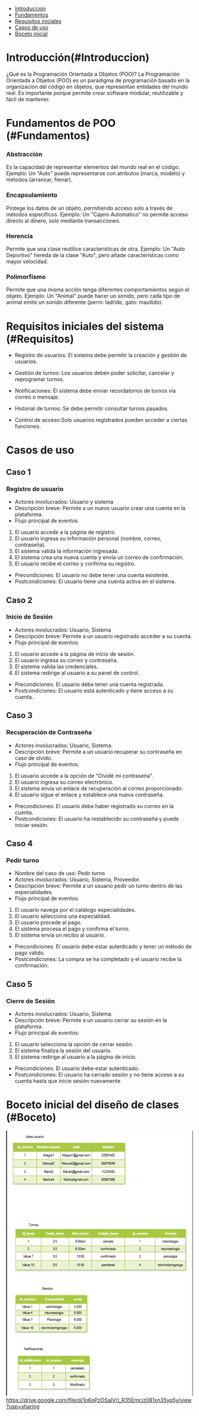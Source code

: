 
- [Introduccion](#introduccion)
- [Fundamentos](#Fundamentos)
- [Requisitos iniciales](#Requisitos)
- [Casos de uso](#casos)
- [Boceto inicial](#Boceto)

# Introducción(#Introduccion)


¿Qué es la Programación Orientada a Objetos (POO)?
La Programación Orientada a Objetos (POO) es un paradigma de programación basado en la organización del código en objetos, que representan entidades del mundo real.
Es importante porque permite crear software modular, reutilizable y fácil de mantener.

# Fundamentos de POO (#Fundamentos)

### Abstracción
Es la capacidad de representar elementos del mundo real en el código.
Ejemplo: Un "Auto" puede representarse con atributos (marca, modelo) y métodos (arrancar, frenar).

### Encapsulamiento
Protege los datos de un objeto, permitiendo acceso solo a través de métodos específicos.
Ejemplo: Un "Cajero Automático" no permite acceso directo al dinero, solo mediante transacciones.

### Herencia
Permite que una clase reutilice características de otra.
Ejemplo: Un "Auto Deportivo" hereda de la clase "Auto", pero añade características como mayor velocidad.

### Polimorfismo
Permite que una misma acción tenga diferentes comportamientos según el objeto.
Ejemplo: Un "Animal" puede hacer un sonido, pero cada tipo de animal emite un sonido diferente (perro: ladrido, gato: maullido).


# Requisitos iniciales del sistema (#Requisitos)
- Registro de usuarios: El sistema debe permitir la creación y gestión de usuarios.

- Gestión de turnos: Los usuarios deben poder solicitar, cancelar y reprogramar turnos.

- Notificaciones: El sistema debe enviar recordatorios de turnos vía correo o mensaje.

- Historial de turnos: Se debe permitir consultar turnos pasados.

- Control de acceso:Solo usuarios registrados pueden acceder a ciertas funciones.
# Casos de uso
 ## Caso 1
   ### Registro de usuario
 - Actores involucrados: Usuario y sistema
 - Descripción breve: Permite a un nuevo usuario crear una cuenta en la plataforma.
- Flujo principal de eventos
1. El usuario accede a la página de registro.
2. El usuario ingresa su información personal (nombre, correo, contraseña).
3. El sistema valida la información ingresada.
4. El sistema crea una nueva cuenta y envía un correo de confirmación.
5. El usuario recibe el correo y confirma su registro.
- Precondiciones: El usuario no debe tener una cuenta existente.
- Postcondiciones: El usuario tiene una cuenta activa en el sistema.

## Caso 2
  ### Inicio de Sesión
- Actores involucrados: Usuario, Sistema
- Descripción breve: Permite a un usuario registrado acceder a su cuenta.
- Flujo principal de eventos:
1. El usuario accede a la página de inicio de sesión.
2. El usuario ingresa su correo y contraseña.
3. El sistema valida las credenciales.
4. El sistema redirige al usuario a su panel de control.
- Precondiciones: El usuario debe tener una cuenta registrada.
- Postcondiciones: El usuario está autenticado y tiene acceso a su cuenta.

## Caso 3
  ### Recuperación de Contraseña
- Actores involucrados: Usuario, Sistema.
- Descripción breve: Permite a un usuario recuperar su contraseña en caso de olvido.
- Flujo principal de eventos:
1. El usuario accede a la opción de "Olvidé mi contraseña".
2. El usuario ingresa su correo electrónico.
3. El sistema envía un enlace de recuperación al correo proporcionado.
4. El usuario sigue el enlace y establece una nueva contraseña.
- Precondiciones: El usuario debe haber registrado su correo en la cuenta.
- Postcondiciones: El usuario ha restablecido su contraseña y puede iniciar sesión.

 ## Caso 4
  ### Pedir turno
- Nombre del caso de uso: Pedir turno
- Actores involucrados: Usuario, Sistema, Proveedor.
- Descripción breve: Permite a un usuario pedir un turno dentro de las especialidades.
- Flujo principal de eventos:
1. El usuario navega por el catálogo especialidades.
2. El usuario selecciona una especialidad.
3. El usuario procede al pago.
4. El sistema procesa el pago y confirma el turno.
5. El sistema envía un recibo al usuario.
- Precondiciones: El usuario debe estar autenticado y tener un método de pago válido.
- Postcondiciones: La compra se ha completado y el usuario recibe la confirmación.

## Caso 5
  ### Cierre de Sesión
- Actores involucrados: Usuario, Sistema.
- Descripción breve: Permite a un usuario cerrar su sesión en la plataforma.
- Flujo principal de eventos:
1. El usuario selecciona la opción de cerrar sesión.
2. El sistema finaliza la sesión del usuario.
3. El sistema redirige al usuario a la página de inicio.
- Precondiciones: El usuario debe estar autenticado.
- Postcondiciones: El usuario ha cerrado sesión y no tiene acceso a su cuenta hasta que inicie sesión nuevamente
  
# Boceto inicial del diseño de clases (#Boceto)

![](boceto.png)
https://drive.google.com/file/d/1o6qPzOSaIVrl_R35Emcjz081xn35yq5y/view?usp=sharing

